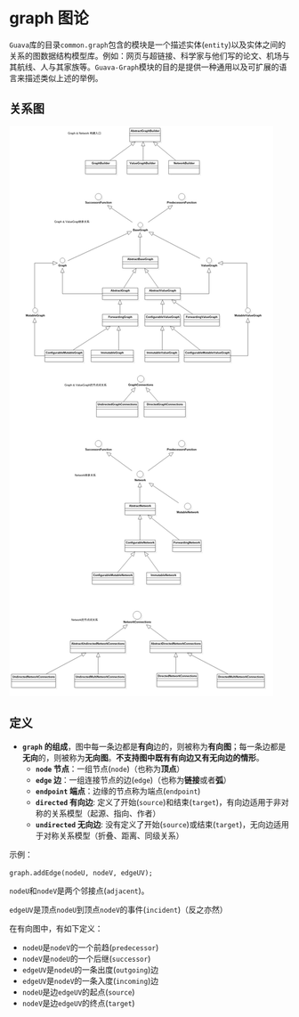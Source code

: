# graph 图论
`Guava`库的目录`common.graph`包含的模块是一个描述实体(`entity`)以及实体之间的关系的图数据结构模型库。例如：网页与超链接、科学家与他们写的论文、机场与其航线、人与其家族等。`Guava-Graph`模块的目的是提供一种通用以及可扩展的语言来描述类似上述的举例。

## 关系图

![uml](draw.jpg)

## 定义
- **`graph` 的组成**，图中每一条边都是**有向**边的，则被称为**有向图**；每一条边都是**无向**的，则被称为**无向图**。**不支持图中既有有向边又有无向边的情形**。
	- **`node` 节点**：一组节点(`node`)（也称为**顶点**）
	- **`edge` 边**：一组连接节点的边(`edge`)（也称为**链接**或者**弧**）
	- **`endpoint` 端点**：边缘的节点称为端点(`endpoint`)
	- **`directed` 有向边**: 定义了开始(`source`)和结束(`target`)，有向边适用于非对称的关系模型（起源、指向、作者）
	- **`undirected` 无向边**: 没有定义了开始(`source`)或结束(`target`)，无向边适用于对称关系模型（折叠、距离、同级关系）

示例：	

`graph.addEdge(nodeU, nodeV, edgeUV);`

`nodeU`和`nodeV`是两个邻接点(`adjacent`)。

`edgeUV`是顶点`nodeU`到顶点`nodeV`的事件(`incident`)（反之亦然）	
	
在有向图中，有如下定义：
+ `nodeU`是`nodeV`的一个前趋(`predecessor`)
+ `nodeV`是`nodeU`的一个后继(`successor`)
+ `edgeUV`是`nodeU`的一条出度(`outgoing`)边
+ `edgeUV`是`nodeV`的一条入度(`incoming`)边
+ `nodeU`是边`edgeUV`的起点(`source`)
+ `nodeV`是边`edgeUV`的终点(`target`)

